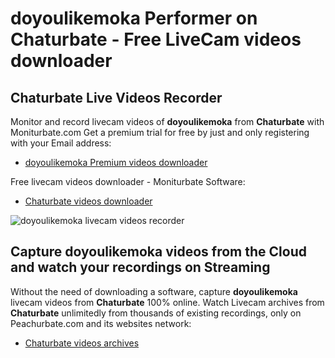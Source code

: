 # doyoulikemoka Performer on Chaturbate - Free LiveCam videos downloader

## Chaturbate Live Videos Recorder

Monitor and record livecam videos of **doyoulikemoka** from **Chaturbate** with Moniturbate.com
Get a premium trial for free by just and only registering with your Email address:
* [doyoulikemoka Premium videos downloader](https://moniturbate.com/request-demo-licence-key.html)

Free livecam videos downloader - Moniturbate Software:
* [Chaturbate videos downloader](https://moniturbate.com/moniturbate-download-software.html)

![doyoulikemoka livecam videos recorder](https://peachurnet.com/templates/moniturbate-software.png)


## Capture doyoulikemoka videos from the Cloud and watch your recordings on Streaming

Without the need of downloading a software, capture **doyoulikemoka** livecam videos from **Chaturbate** 100% online.
Watch Livecam archives from **Chaturbate** unlimitedly from thousands of existing recordings, only on Peachurbate.com and its websites network:
* [Chaturbate videos archives](https://peachurnet.com/)